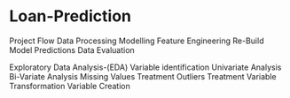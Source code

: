 # Loan-Prediction

Project Flow
  Data Processing
  Modelling
  Feature Engineering
  Re-Build Model
  Predictions
  Data Evaluation
  
 Exploratory Data Analysis-(EDA)
  Variable identification
  Univariate Analysis
  Bi-Variate Analysis
  Missing Values Treatment
  Outliers Treatment
  Variable Transformation
  Variable Creation
